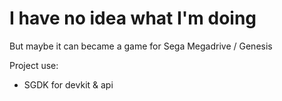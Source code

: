 
# I have no idea what I'm doing

But maybe it can became a game for Sega Megadrive / Genesis

Project use:
* SGDK for devkit & api

